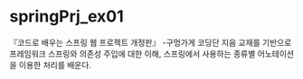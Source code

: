# springPrj_ex01

『코드로 배우는 스프링 웹 프로젝트 개정판』 -구멍가게 코딩단 지음 교재를
기반으로 프레임워크 스프링와 의존성 주입에 대한 이해, 스프링에서 사용하는 종류별 어노테이션을 이용한 처리를 배운다.
